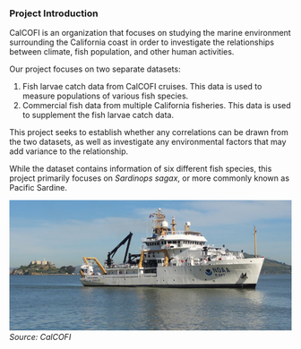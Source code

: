 ### Project Introduction

CalCOFI is an organization that focuses on studying the marine environment surrounding the California coast in order to investigate the relationships between climate, fish population, and other human activities.

Our project focuses on two separate datasets: 

1. Fish larvae catch data from CalCOFI cruises. This data is used to measure populations of various fish species.
2. Commercial fish data from multiple California fisheries. This data is used to supplement the fish larvae catch data.

This project seeks to establish whether any correlations can be drawn from the two datasets, as well as investigate any environmental factors that may add variance to the relationship.

While the dataset contains information of six different fish species, this project primarily focuses on _Sardinops sagax_, or more commonly known as Pacific Sardine.

![calcofi_cruise](page_images/calcofi_cruise.jpg)
_Source: CalCOFI_

